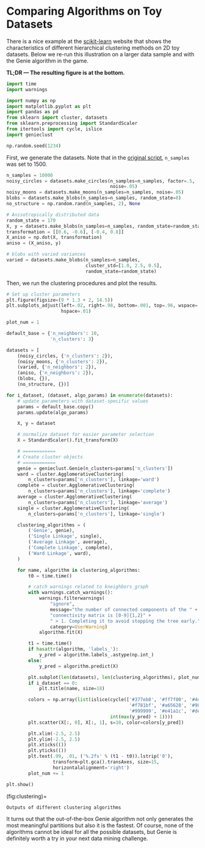 



# Comparing Algorithms on Toy Datasets

There is a nice example at the
[scikit-learn](https://scikit-learn.org/stable/auto_examples/cluster/plot_linkage_comparison.html)
website that shows the characteristics of different hierarchical
clustering methods on 2D toy datasets. Below we re-run this illustration
on a larger data sample and with the Genie algorithm in the game.

**TL;DR — The resulting figure is at the bottom.**






```python
import time
import warnings

import numpy as np
import matplotlib.pyplot as plt
import pandas as pd
from sklearn import cluster, datasets
from sklearn.preprocessing import StandardScaler
from itertools import cycle, islice
import genieclust

np.random.seed(1234)
```





First, we generate the datasets. Note that in the
[original script](https://scikit-learn.org/stable/auto_examples/cluster/plot_linkage_comparison.html),
`n_samples` was set to 1500.



```python
n_samples = 10000
noisy_circles = datasets.make_circles(n_samples=n_samples, factor=.5,
                                      noise=.05)
noisy_moons = datasets.make_moons(n_samples=n_samples, noise=.05)
blobs = datasets.make_blobs(n_samples=n_samples, random_state=8)
no_structure = np.random.rand(n_samples, 2), None

# Anisotropically distributed data
random_state = 170
X, y = datasets.make_blobs(n_samples=n_samples, random_state=random_state)
transformation = [[0.6, -0.6], [-0.4, 0.8]]
X_aniso = np.dot(X, transformation)
aniso = (X_aniso, y)

# blobs with varied variances
varied = datasets.make_blobs(n_samples=n_samples,
                             cluster_std=[1.0, 2.5, 0.5],
                             random_state=random_state)
```

Then, we run the clustering procedures and plot the results.



```python
# Set up cluster parameters
plt.figure(figsize=(9 * 1.3 + 2, 14.5))
plt.subplots_adjust(left=.02, right=.98, bottom=.001, top=.96, wspace=.05,
                    hspace=.01)

plot_num = 1

default_base = {'n_neighbors': 10,
                'n_clusters': 3}

datasets = [
    (noisy_circles, {'n_clusters': 2}),
    (noisy_moons, {'n_clusters': 2}),
    (varied, {'n_neighbors': 2}),
    (aniso, {'n_neighbors': 2}),
    (blobs, {}),
    (no_structure, {})]

for i_dataset, (dataset, algo_params) in enumerate(datasets):
    # update parameters with dataset-specific values
    params = default_base.copy()
    params.update(algo_params)

    X, y = dataset

    # normalize dataset for easier parameter selection
    X = StandardScaler().fit_transform(X)

    # ============
    # Create cluster objects
    # ============
    genie = genieclust.Genie(n_clusters=params['n_clusters'])
    ward = cluster.AgglomerativeClustering(
        n_clusters=params['n_clusters'], linkage='ward')
    complete = cluster.AgglomerativeClustering(
        n_clusters=params['n_clusters'], linkage='complete')
    average = cluster.AgglomerativeClustering(
        n_clusters=params['n_clusters'], linkage='average')
    single = cluster.AgglomerativeClustering(
        n_clusters=params['n_clusters'], linkage='single')

    clustering_algorithms = (
        ('Genie', genie),
        ('Single Linkage', single),
        ('Average Linkage', average),
        ('Complete Linkage', complete),
        ('Ward Linkage', ward),
    )

    for name, algorithm in clustering_algorithms:
        t0 = time.time()

        # catch warnings related to kneighbors_graph
        with warnings.catch_warnings():
            warnings.filterwarnings(
                "ignore",
                message="the number of connected components of the " +
                "connectivity matrix is [0-9]{1,2}" +
                " > 1. Completing it to avoid stopping the tree early.",
                category=UserWarning)
            algorithm.fit(X)

        t1 = time.time()
        if hasattr(algorithm, 'labels_'):
            y_pred = algorithm.labels_.astype(np.int_)
        else:
            y_pred = algorithm.predict(X)

        plt.subplot(len(datasets), len(clustering_algorithms), plot_num)
        if i_dataset == 0:
            plt.title(name, size=18)

        colors = np.array(list(islice(cycle(['#377eb8', '#ff7f00', '#4daf4a',
                                             '#f781bf', '#a65628', '#984ea3',
                                             '#999999', '#e41a1c', '#dede00']),
                                      int(max(y_pred) + 1))))
        plt.scatter(X[:, 0], X[:, 1], s=10, color=colors[y_pred])

        plt.xlim(-2.5, 2.5)
        plt.ylim(-2.5, 2.5)
        plt.xticks(())
        plt.yticks(())
        plt.text(.99, .01, ('%.2fs' % (t1 - t0)).lstrip('0'),
                 transform=plt.gca().transAxes, size=15,
                 horizontalalignment='right')
        plot_num += 1

plt.show()
```

(fig:clustering)=
```{figure} sklearn_toy_example-figures/clustering-1.*
Outputs of different clustering algorithms
```

It turns out that the out-of-the-box Genie algorithm not only generates the most
meaningful partitions but also it is the fastest.
Of course, none of the algorithms cannot be ideal for all the possible datasets,
but Genie is definitely worth a try in your next data mining challenge.
